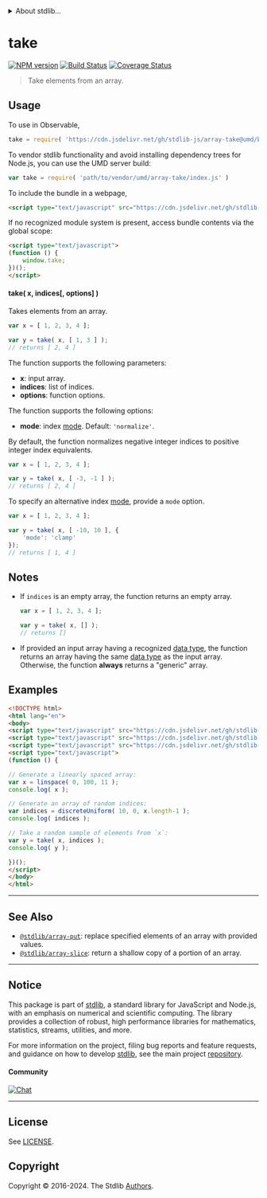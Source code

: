 <!--

@license Apache-2.0

Copyright (c) 2024 The Stdlib Authors.

Licensed under the Apache License, Version 2.0 (the "License");
you may not use this file except in compliance with the License.
You may obtain a copy of the License at

   http://www.apache.org/licenses/LICENSE-2.0

Unless required by applicable law or agreed to in writing, software
distributed under the License is distributed on an "AS IS" BASIS,
WITHOUT WARRANTIES OR CONDITIONS OF ANY KIND, either express or implied.
See the License for the specific language governing permissions and
limitations under the License.

-->


<details>
  <summary>
    About stdlib...
  </summary>
  <p>We believe in a future in which the web is a preferred environment for numerical computation. To help realize this future, we've built stdlib. stdlib is a standard library, with an emphasis on numerical and scientific computation, written in JavaScript (and C) for execution in browsers and in Node.js.</p>
  <p>The library is fully decomposable, being architected in such a way that you can swap out and mix and match APIs and functionality to cater to your exact preferences and use cases.</p>
  <p>When you use stdlib, you can be absolutely certain that you are using the most thorough, rigorous, well-written, studied, documented, tested, measured, and high-quality code out there.</p>
  <p>To join us in bringing numerical computing to the web, get started by checking us out on <a href="https://github.com/stdlib-js/stdlib">GitHub</a>, and please consider <a href="https://opencollective.com/stdlib">financially supporting stdlib</a>. We greatly appreciate your continued support!</p>
</details>

# take

[![NPM version][npm-image]][npm-url] [![Build Status][test-image]][test-url] [![Coverage Status][coverage-image]][coverage-url] <!-- [![dependencies][dependencies-image]][dependencies-url] -->

> Take elements from an array.



<section class="usage">

## Usage

To use in Observable,

```javascript
take = require( 'https://cdn.jsdelivr.net/gh/stdlib-js/array-take@umd/browser.js' )
```

To vendor stdlib functionality and avoid installing dependency trees for Node.js, you can use the UMD server build:

```javascript
var take = require( 'path/to/vendor/umd/array-take/index.js' )
```

To include the bundle in a webpage,

```html
<script type="text/javascript" src="https://cdn.jsdelivr.net/gh/stdlib-js/array-take@umd/browser.js"></script>
```

If no recognized module system is present, access bundle contents via the global scope:

```html
<script type="text/javascript">
(function () {
    window.take;
})();
</script>
```

#### take( x, indices\[, options] )

Takes elements from an array.

```javascript
var x = [ 1, 2, 3, 4 ];

var y = take( x, [ 1, 3 ] );
// returns [ 2, 4 ]
```

The function supports the following parameters:

-   **x**: input array.
-   **indices**: list of indices.
-   **options**: function options.

The function supports the following options:

-   **mode**: index [mode][@stdlib/ndarray/base/ind]. Default: `'normalize'`.

By default, the function normalizes negative integer indices to positive integer index equivalents.

```javascript
var x = [ 1, 2, 3, 4 ];

var y = take( x, [ -3, -1 ] );
// returns [ 2, 4 ]
```

To specify an alternative index [mode][@stdlib/ndarray/base/ind], provide a `mode` option.

```javascript
var x = [ 1, 2, 3, 4 ];

var y = take( x, [ -10, 10 ], {
    'mode': 'clamp'
});
// returns [ 1, 4 ]
```

</section>

<!-- /.usage -->

<section class="notes">

## Notes

-   If `indices` is an empty array, the function returns an empty array.

    ```javascript
    var x = [ 1, 2, 3, 4 ];

    var y = take( x, [] );
    // returns []
    ```

-   If provided an input array having a recognized [data type][@stdlib/array/dtypes], the function returns an array having the same [data type][@stdlib/array/dtypes] as the input array. Otherwise, the function **always** returns a "generic" array.

</section>

<!-- /.notes -->

<section class="examples">

## Examples

<!-- eslint no-undef: "error" -->

```html
<!DOCTYPE html>
<html lang="en">
<body>
<script type="text/javascript" src="https://cdn.jsdelivr.net/gh/stdlib-js/random-array-discrete-uniform@umd/browser.js"></script>
<script type="text/javascript" src="https://cdn.jsdelivr.net/gh/stdlib-js/array-linspace@umd/browser.js"></script>
<script type="text/javascript" src="https://cdn.jsdelivr.net/gh/stdlib-js/array-take@umd/browser.js"></script>
<script type="text/javascript">
(function () {

// Generate a linearly spaced array:
var x = linspace( 0, 100, 11 );
console.log( x );

// Generate an array of random indices:
var indices = discreteUniform( 10, 0, x.length-1 );
console.log( indices );

// Take a random sample of elements from `x`:
var y = take( x, indices );
console.log( y );

})();
</script>
</body>
</html>
```

</section>

<!-- /.examples -->

<!-- Section for related `stdlib` packages. Do not manually edit this section, as it is automatically populated. -->

<section class="related">

* * *

## See Also

-   <span class="package-name">[`@stdlib/array-put`][@stdlib/array/put]</span><span class="delimiter">: </span><span class="description">replace specified elements of an array with provided values.</span>
-   <span class="package-name">[`@stdlib/array-slice`][@stdlib/array/slice]</span><span class="delimiter">: </span><span class="description">return a shallow copy of a portion of an array.</span>

</section>

<!-- /.related -->

<!-- Section for all links. Make sure to keep an empty line after the `section` element and another before the `/section` close. -->


<section class="main-repo" >

* * *

## Notice

This package is part of [stdlib][stdlib], a standard library for JavaScript and Node.js, with an emphasis on numerical and scientific computing. The library provides a collection of robust, high performance libraries for mathematics, statistics, streams, utilities, and more.

For more information on the project, filing bug reports and feature requests, and guidance on how to develop [stdlib][stdlib], see the main project [repository][stdlib].

#### Community

[![Chat][chat-image]][chat-url]

---

## License

See [LICENSE][stdlib-license].


## Copyright

Copyright &copy; 2016-2024. The Stdlib [Authors][stdlib-authors].

</section>

<!-- /.stdlib -->

<!-- Section for all links. Make sure to keep an empty line after the `section` element and another before the `/section` close. -->

<section class="links">

[npm-image]: http://img.shields.io/npm/v/@stdlib/array-take.svg
[npm-url]: https://npmjs.org/package/@stdlib/array-take

[test-image]: https://github.com/stdlib-js/array-take/actions/workflows/test.yml/badge.svg?branch=main
[test-url]: https://github.com/stdlib-js/array-take/actions/workflows/test.yml?query=branch:main

[coverage-image]: https://img.shields.io/codecov/c/github/stdlib-js/array-take/main.svg
[coverage-url]: https://codecov.io/github/stdlib-js/array-take?branch=main

<!--

[dependencies-image]: https://img.shields.io/david/stdlib-js/array-take.svg
[dependencies-url]: https://david-dm.org/stdlib-js/array-take/main

-->

[chat-image]: https://img.shields.io/gitter/room/stdlib-js/stdlib.svg
[chat-url]: https://app.gitter.im/#/room/#stdlib-js_stdlib:gitter.im

[stdlib]: https://github.com/stdlib-js/stdlib

[stdlib-authors]: https://github.com/stdlib-js/stdlib/graphs/contributors

[umd]: https://github.com/umdjs/umd
[es-module]: https://developer.mozilla.org/en-US/docs/Web/JavaScript/Guide/Modules

[deno-url]: https://github.com/stdlib-js/array-take/tree/deno
[deno-readme]: https://github.com/stdlib-js/array-take/blob/deno/README.md
[umd-url]: https://github.com/stdlib-js/array-take/tree/umd
[umd-readme]: https://github.com/stdlib-js/array-take/blob/umd/README.md
[esm-url]: https://github.com/stdlib-js/array-take/tree/esm
[esm-readme]: https://github.com/stdlib-js/array-take/blob/esm/README.md
[branches-url]: https://github.com/stdlib-js/array-take/blob/main/branches.md

[stdlib-license]: https://raw.githubusercontent.com/stdlib-js/array-take/main/LICENSE

[@stdlib/ndarray/base/ind]: https://github.com/stdlib-js/ndarray-base-ind/tree/umd

[@stdlib/array/dtypes]: https://github.com/stdlib-js/array-dtypes/tree/umd

<!-- <related-links> -->

[@stdlib/array/put]: https://github.com/stdlib-js/array-put/tree/umd

[@stdlib/array/slice]: https://github.com/stdlib-js/array-slice/tree/umd

<!-- </related-links> -->

</section>

<!-- /.links -->
